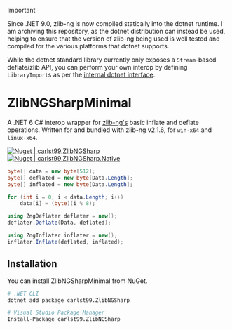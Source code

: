 > [!IMPORTANT]
> Since .NET 9.0, zlib-ng is now compiled statically into the dotnet runtime.
> I am archiving this repository, as the dotnet distribution can instead be used, helping to ensure that the version of zlib-ng being used is well tested and
> compiled for the various platforms that dotnet supports.
> 
> While the dotnet standard library currently only exposes a `Stream`-based deflate/zlib API, you can perform your own interop by defining `LibraryImport`s as per the
> [internal dotnet interface](https://source.dot.net/#System.IO.Compression/src/libraries/Common/src/Interop/Interop.zlib.cs).

# ZlibNGSharpMinimal

A .NET 6 C# interop wrapper for [zlib-ng's](https://github.com/zlib-ng/zlib-ng) basic inflate and deflate operations.
Written for and bundled with zlib-ng v2.1.6, for `win-x64` and `linux-x64`.

[![Nuget | carlst99.ZlibNGSharp](https://img.shields.io/nuget/v/carlst99.ZlibNGSharp?label=NuGet%20|%20carlst99.ZlibNGSharp)](https://www.nuget.org/packages/carlst99.ZlibNGSharp)\
[![Nuget | carlst99.ZlibNGSharp.Native](https://img.shields.io/nuget/v/carlst99.ZlibNGSharp.Native?label=NuGet%20|%20carlst99.ZlibNGSharp.Native)](https://www.nuget.org/packages/carlst99.ZlibNGSharp.Native)

```csharp
byte[] data = new byte[512];
byte[] deflated = new byte[Data.Length];
byte[] inflated = new byte[Data.Length];

for (int i = 0; i < data.Length; i++)
    data[i] = (byte)(i % 8);

using ZngDeflater deflater = new();
deflater.Deflate(Data, deflated);

using ZngInflater inflater = new();
inflater.Inflate(deflated, inflated);
```

## Installation

You can install ZlibNGSharpMinimal from NuGet.

```sh
# .NET CLI
dotnet add package carlst99.ZlibNGSharp

# Visual Studio Package Manager
Install-Package carlst99.ZlibNGSharp
```
